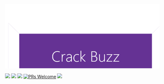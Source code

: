 ![](https://github.com/chiraag-kakar/Crack-Buzz/blob/master/crackbuzz.png)


![](https://img.shields.io/github/license/chiraag-kakar/Crack-Buzz?style=flat)
![](https://img.shields.io/tokei/lines/github/chiraag-kakar/Crack-Buzz?label=Lines%20of%20Code&style=flat)
![](https://img.shields.io/github/issues-raw/chiraag-kakar/Crack-Buzz?color=orange&style=flat)
[![PRs Welcome](https://img.shields.io/badge/PRs-welcome-brightgreen.svg?style=flat)](https://github.com/chiraag-kakar/Crack-Buzz/pulls)
![](https://img.shields.io/github/issues-pr/chiraag-kakar/Crack-Buzz?style=flat)
